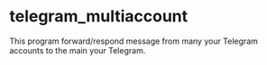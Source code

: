 # telegram_multiaccount
This program forward/respond message from many your Telegram accounts to the main your Telegram.
